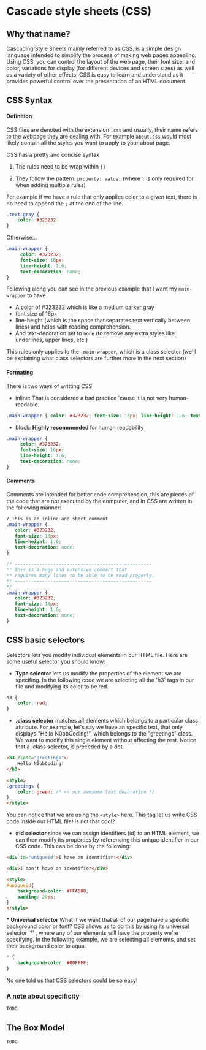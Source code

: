 # Cascade style sheets (CSS)

## Why that name?

Cascading Style Sheets mainly referred to as CSS, is a simple design language intended to simplify the process of making web pages appealing. Using CSS, you can control the layout of the web page, their font size, and color, variations for display (for different devices and screen sizes) as well as a variety of other effects. CSS is easy to learn and understand as it provides powerful control over the presentation of an HTML document.

## CSS Syntax

#### Definition

CSS files are denoted with the extension `.css` and usually, their name refers to the webpage they are dealing with. For example `about.css` would most likely contain all the styles you want to apply to your about page.

CSS has a pretty and concise syntax

1) The rules need to be wrap within `{}`

2) They follow the pattern: `property: value;` (where `;` is only required for when adding multiple rules)

For example if we have a rule that only applies color to a given text, there is no need to append the `;` at the end of the line.

``` CSS
.text-gray {
    color: #323232
}
```
Otherwise...

``` CSS
.main-wrapper {
     color: #323232;
     font-size: 16px;
     line-height: 1.6;
     text-decoration: none;
}
```

Following along you can see in the previous example that I want my `main-wrapper` to have

- A color of #323232 which is like a medium darker gray
- font size of 16px
- line-height (which is the space that separates text vertically between lines) and helps with reading comprehension.
- And text-decoration set to `none` (to remove any extra styles like underlines, upper lines, etc.)

This rules only applies to the `.main-wrapper`, which is a class selector (we'll be explaining what class selectors are further more in the next section)

#### Formating

There is two ways of writting CSS 

- inline: That is considered a bad practice 'cause it is not very human-readable.
``` CSS
.main-wrapper { color: #323232; font-size: 16px; line-height: 1.6; text-decoration: none; } 
```
- block: <strong> Highly recommended </strong> for human readability
``` CSS
.main-wrapper {
     color: #323232;
     font-size: 16px;
     line-height: 1.6;
     text-decoration: none;
}
```
#### Comments

Comments are intended for better code comprehension, this are pieces of the code that are not executed by the computer, and in CSS are written in the following manner:

``` CSS
/ This is an inline and short comment
.main-wrapper {
   color: #323232;
   font-size: 16px;
   line-height: 1.6;
   text-decoration: none;
}

/* --------------------------------------------------
** This is a huge and extensive comment that
** requires many lines to be able to be read properly.
** --------------------------------------------------
*/
.main-wrapper {
   color: #323232;
   font-size: 16px;
   line-height: 1.6;
   text-decoration: none;
}
```
## CSS basic selectors 
Selectors lets you modify individual elements in our HTML file. Here are some useful selector you should know:
    
- <strong>Type selector </strong>lets us modify the properties of the element we are specifing. In the following code we are selecting all the 'h3' tags in our file and modifying its color to be red.
``` CSS
h3 {
    color: red;
}
```
- <strong>.class selector</strong> matches all elements which belongs to a particular class attribute. For example, let's say we have an specific text, that only displays "Hello N0obCoding!", which belongs to the "greetings" class. We want to modify this single element without affecting the rest. Notice that a .class selector, is preceded by a dot.

``` HTML
<h3 class="greetings">
	Hello N0obCoding!
</h3>

<style>
.greetings {
	color: green; /* <- our awesome text decoration */
}
</style>
```
You can notice that we are using the ```<style>``` here. This tag let us write CSS code inside our HTML file! Is not that cool?

- <strong>#id selector</strong> since we can assign identifiers (id) to an HTML element, we can then modify its properties by referencing this unique identifier in our CSS code. This can be done by the following:
``` HTML
<div id="uniqueid">I have an identifier!</div> 

<div>I don't have an identifier</div>

<style>
#uniqueid{
    background-color: #FFA500;
    padding: 20px;
}
</style>
```
<strong>* Universal selector</strong> What if we want that all of our page have a specific background color or font? CSS allows us to do this by using its universal selector '*' , where any of our elements will have the property we're specifying. In the following example, we are selecting all elements, and set their background color to aqua.
``` CSS
* {    
	background-color: #00FFFF;   
}
```
No one told us that CSS selectors could be so easy! 
### A note about specificity
    TODO
## The Box Model
    TODO

